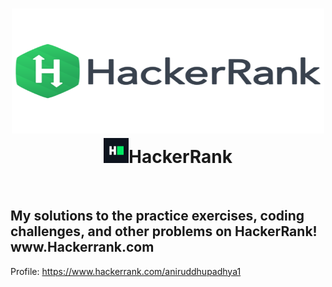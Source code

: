 <h1 align="center"> <img src="https://github.com/Aniruddh-482/Aniruddh-482/blob/main/My_Assets/HackerRank.png" alt="HackerRank" width="500px" height="200px"> <br> <img src="https://github.com/Aniruddh-482/Aniruddh-482/blob/main/My_Assets/HackerRank_logo.jpg" alt = "HackerRank Logo" width="40px" height="40px">HackerRank</h1>
<br>
<h2>My solutions to the practice exercises, coding challenges, and other problems on HackerRank! www.Hackerrank.com </h2>

Profile: https://www.hackerrank.com/aniruddhupadhya1
